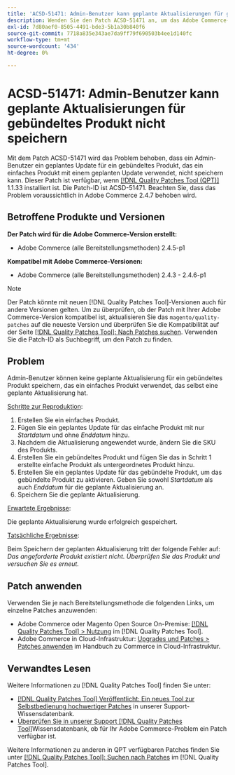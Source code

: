 ```yaml
---
title: 'ACSD-51471: Admin-Benutzer kann geplante Aktualisierungen für gebündeltes Produkt nicht speichern'
description: Wenden Sie den Patch ACSD-51471 an, um das Adobe Commerce-Problem zu beheben, bei dem ein Administrator bzw. eine Administratorin keine geplante Aktualisierung für ein gebündeltes Produkt speichern kann, das ein einfaches Produkt mit einer geplanten Aktualisierung verwendet.
exl-id: 7d80aef0-8505-4491-bde3-5b1a30b840f6
source-git-commit: 7718a835e343ae7da9ff79f690503b4ee1d140fc
workflow-type: tm+mt
source-wordcount: '434'
ht-degree: 0%

---
```


# ACSD-51471: Admin-Benutzer kann geplante Aktualisierungen für gebündeltes Produkt nicht speichern

Mit dem Patch ACSD-51471 wird das Problem behoben, dass ein Admin-Benutzer ein geplantes Update für ein gebündeltes Produkt, das ein einfaches Produkt mit einem geplanten Update verwendet, nicht speichern kann. Dieser Patch ist verfügbar, wenn [[!DNL Quality Patches Tool (QPT)]](/help/announcements/adobe-commerce-announcements/magento-quality-patches-released-new-tool-to-self-serve-quality-patches.md) 1.1.33 installiert ist. Die Patch-ID ist ACSD-51471. Beachten Sie, dass das Problem voraussichtlich in Adobe Commerce 2.4.7 behoben wird.

## Betroffene Produkte und Versionen

**Der Patch wird für die Adobe Commerce-Version erstellt:**

* Adobe Commerce (alle Bereitstellungsmethoden) 2.4.5-p1

**Kompatibel mit Adobe Commerce-Versionen:**

* Adobe Commerce (alle Bereitstellungsmethoden) 2.4.3 - 2.4.6-p1

>[!NOTE]
>
>Der Patch könnte mit neuen [!DNL Quality Patches Tool]-Versionen auch für andere Versionen gelten. Um zu überprüfen, ob der Patch mit Ihrer Adobe Commerce-Version kompatibel ist, aktualisieren Sie das `magento/quality-patches` auf die neueste Version und überprüfen Sie die Kompatibilität auf der Seite [[!DNL Quality Patches Tool]: Nach Patches suchen](https://experienceleague.adobe.com/tools/commerce-quality-patches/index.html). Verwenden Sie die Patch-ID als Suchbegriff, um den Patch zu finden.

## Problem

Admin-Benutzer können keine geplante Aktualisierung für ein gebündeltes Produkt speichern, das ein einfaches Produkt verwendet, das selbst eine geplante Aktualisierung hat.

<u>Schritte zur Reproduktion</u>:

1. Erstellen Sie ein einfaches Produkt.
1. Fügen Sie ein geplantes Update für das einfache Produkt mit nur *Startdatum* und ohne *Enddatum* hinzu.
1. Nachdem die Aktualisierung angewendet wurde, ändern Sie die SKU des Produkts.
1. Erstellen Sie ein gebündeltes Produkt und fügen Sie das in Schritt 1 erstellte einfache Produkt als untergeordnetes Produkt hinzu.
1. Erstellen Sie ein geplantes Update für das gebündelte Produkt, um das gebündelte Produkt zu aktivieren. Geben Sie sowohl *Startdatum* als auch *Enddatum* für die geplante Aktualisierung an.
1. Speichern Sie die geplante Aktualisierung.

<u>Erwartete Ergebnisse</u>:

Die geplante Aktualisierung wurde erfolgreich gespeichert.

<u>Tatsächliche Ergebnisse</u>:

Beim Speichern der geplanten Aktualisierung tritt der folgende Fehler auf: *Das angeforderte Produkt existiert nicht. Überprüfen Sie das Produkt und versuchen Sie es erneut.*

## Patch anwenden

Verwenden Sie je nach Bereitstellungsmethode die folgenden Links, um einzelne Patches anzuwenden:

* Adobe Commerce oder Magento Open Source On-Premise: [[!DNL Quality Patches Tool] > Nutzung](https://experienceleague.adobe.com/docs/commerce-operations/tools/quality-patches-tool/usage.html) im [!DNL Quality Patches Tool].
* Adobe Commerce in Cloud-Infrastruktur: [Upgrades und Patches > Patches anwenden](https://experienceleague.adobe.com/docs/commerce-cloud-service/user-guide/develop/upgrade/apply-patches.html) im Handbuch zu Commerce in Cloud-Infrastruktur.

## Verwandtes Lesen

Weitere Informationen zu [!DNL Quality Patches Tool] finden Sie unter:

* [[!DNL Quality Patches Tool] Veröffentlicht: Ein neues Tool zur Selbstbedienung hochwertiger Patches](/help/announcements/adobe-commerce-announcements/magento-quality-patches-released-new-tool-to-self-serve-quality-patches.md) in unserer Support-Wissensdatenbank.
* [Überprüfen Sie in unserer Support [!DNL Quality Patches Tool]](/help/support-tools/patches-available-in-qpt-tool/check-patch-for-magento-issue-with-magento-quality-patches.md)Wissensdatenbank, ob für Ihr Adobe Commerce-Problem ein Patch verfügbar ist.

Weitere Informationen zu anderen in QPT verfügbaren Patches finden Sie unter [[!DNL Quality Patches Tool]: Suchen nach Patches](https://experienceleague.adobe.com/tools/commerce-quality-patches/index.html) im [!DNL Quality Patches Tool].
